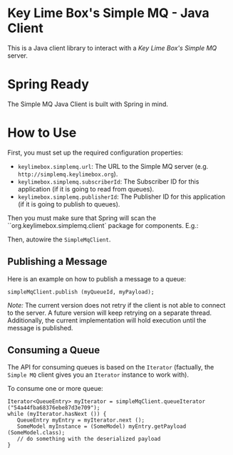 # Key Lime Box's Simple MQ - Java Client

This is a Java client library to interact with a *Key Lime Box's Simple MQ* server.

# Spring Ready

The Simple MQ Java Client is built with Spring in mind.

# How to Use

First, you must set up the required configuration properties:

 - `keylimebox.simplemq.url`: The URL to the Simple MQ server (e.g. `http://simplemq.keylimebox.org`).
 - `keylimebox.simplemq.subscriberId`: The Subscriber ID for this application (if it is going to read from queues).
 - `keylimebox.simplemq.publisherId`: The Publisher ID for this application (if it is going to publish to queues).

Then you must make sure that Spring will scan the ``org.keylimebox.simplemq.client` package for components. E.g.: 


Then, autowire the `SimpleMqClient`.

## Publishing a Message

Here is an example on how to publish a message to a queue:

```
simpleMqClient.publish (myQueueId, myPayload);
```

*Note:* The current version does not retry if the client is not able to connect to the
server. A future version will keep retrying on a separate thread. Additionally, the 
current implementation will hold execution until the message is published.

## Consuming a Queue

The API for consuming queues is based on the `Iterator` (factually, the `Simple MQ` 
client gives you an `Iterator` instance to work with).

To consume one or more queue:

```
Iterator<QueueEntry> myIterator = simpleMqClient.queueIterator ("54a44fba68376ebe87d3e709");
while (myIterator.hasNext ()) {
   QueueEntry myEntry = myIterator.next ();
   SomeModel myInstance = (SomeModel) myEntry.getPayload (SomeModel.class);
   // do something with the deserialized payload
}
```


 